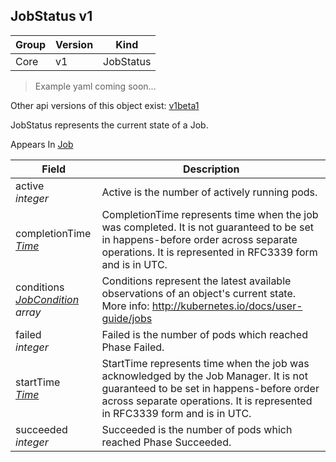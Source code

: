 ## JobStatus v1

Group        | Version     | Kind
------------ | ---------- | -----------
Core | v1 | JobStatus

> Example yaml coming soon...

<aside class="notice">Other api versions of this object exist: <a href="#jobstatus-v1beta1">v1beta1</a> </aside>

JobStatus represents the current state of a Job.

<aside class="notice">
Appears In  <a href="#job-v1">Job</a> </aside>

Field        | Description
------------ | -----------
active <br /> *integer* | Active is the number of actively running pods.
completionTime <br /> *[Time](#time-unversioned)* | CompletionTime represents time when the job was completed. It is not guaranteed to be set in happens-before order across separate operations. It is represented in RFC3339 form and is in UTC.
conditions <br /> *[JobCondition](#jobcondition-v1) array* | Conditions represent the latest available observations of an object's current state. More info: http://kubernetes.io/docs/user-guide/jobs
failed <br /> *integer* | Failed is the number of pods which reached Phase Failed.
startTime <br /> *[Time](#time-unversioned)* | StartTime represents time when the job was acknowledged by the Job Manager. It is not guaranteed to be set in happens-before order across separate operations. It is represented in RFC3339 form and is in UTC.
succeeded <br /> *integer* | Succeeded is the number of pods which reached Phase Succeeded.

